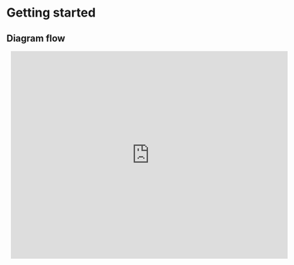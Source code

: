 # Getting started

## Diagram flow

<div style="width: 640px; height: 480px; margin: 10px; position: relative;"><iframe allowfullscreen frameborder="0" style="width:640px; height:480px" src="https://app.lucidchart.com/documents/embeddedchart/fb8a218a-99b6-4285-a653-93a6271f6de8" id="wLo6x541WcTP"></iframe></div>

